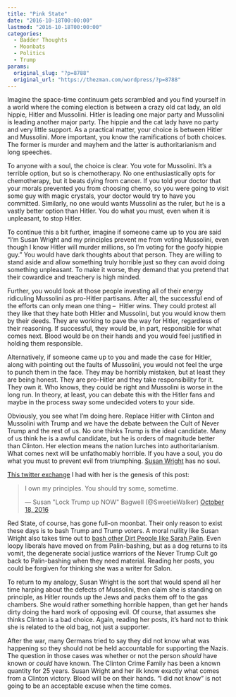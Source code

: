 ```yaml
---
title: "Pink State"
date: "2016-10-18T00:00:00"
lastmod: "2016-10-18T00:00:00"
categories:
  - Badder Thoughts
  - Moonbats
  - Politics
  - Trump
params:
  original_slug: "?p=8788"
  original_url: "https://thezman.com/wordpress/?p=8788"
---
```


Imagine the space-time continuum gets scrambled and you find yourself in
a world where the coming election is between a crazy old cat lady, an
old hippie, Hitler and Mussolini. Hitler is leading one major party and
Mussolini is leading another major party. The hippie and the cat lady
have no party and very little support. As a practical matter, your
choice is between Hitler and Mussolini. More important, you know the
ramifications of both choices. The former is murder and mayhem and the
latter is authoritarianism and long speeches.

To anyone with a soul, the choice is clear. You vote for Mussolini. It’s
a terrible option, but so is chemotherapy. No one enthusiastically opts
for chemotherapy, but it beats dying from cancer. If you told your
doctor that your morals prevented you from choosing chemo, so you
were going to visit some guy with magic crystals, your doctor would try
to have you committed. Similarly, no one would wants Mussolini as the
ruler, but he is a vastly better option than Hitler. You do what you
must, even when it is unpleasant, to stop Hitler.

To continue this a bit further, imagine if someone came up to you are
said “I’m Susan Wright and my principles prevent me from voting
Mussolini, even though I know Hitler will murder millions, so I’m voting
for the goofy hippie guy.” You would have dark thoughts about that
person. They are willing to stand aside and allow something truly
horrible just so they can avoid doing something unpleasant. To make it
worse, they demand that you pretend that their cowardice and treachery
is high minded.

Further, you would look at those people investing all of their energy
ridiculing Mussolini as pro-Hitler partisans. After all, the successful
end of the efforts can only mean one thing –  Hitler wins. They could
protest all they like that they hate both Hitler and Mussolini, but you
would know them by their deeds. They are working to pave the way for
Hitler, regardless of their reasoning. If successful, they would be, in
part, responsible for what comes next. Blood would be on their hands and
you would feel justified in holding them responsible.

Alternatively, if someone came up to you and made the case for Hitler,
along with pointing out the faults of Mussolini, you would not feel the
urge to punch them in the face. They may be horribly mistaken, but at
least they are being honest. They are pro-Hitler and they take
responsibility for it. They own it. Who knows, they could be right and
Mussolini is worse in the long run. In theory, at least, you can debate
this with the Hitler fans and maybe in the process sway some undecided
voters to your side.

Obviously, you see what I’m doing here. Replace Hitler with Clinton and
Mussolini with Trump and we have the debate between the Cult of Never
Trump and the rest of us. No one thinks Trump is the ideal candidate.
Many of us think he is a awful candidate, but he is orders of magnitude
better than Clinton. Her election means the nation lurches into
authoritarianism. What comes next will be unfathomably horrible. If you
have a soul, you do what you must to prevent evil from triumphing.
<a href="http://www.redstate.com/sweetie15/" target="_blank">Susan
Wright</a> has no soul.

<a href="https://twitter.com/SweetieWalker/status/788492318017925120"
target="_blank">This twitter exchange</a> I had with her is the genesis
of this post:

> I own my principles. You should try some, sometime.
>
> — Susan "Lock Trump up NOW" Bagwell (@SweetieWalker) [October 18,
> 2016](https://twitter.com/SweetieWalker/status/788492318017925120?ref_src=twsrc%5Etfw)

Red State, of course, has gone full-on moonbat. Their only reason to
exist these days is to bash Trump and Trump voters. A moral nullity like
Susan Wright also takes time out to <a
href="http://www.redstate.com/diary/sweetie15/2016/01/20/go-home-sarah-youre-drunk/"
target="_blank">bash other Dirt People like Sarah Palin</a>. Even loopy
liberals have moved on from Palin-bashing, but as a dog returns to its
vomit, the degenerate social justice warriors of the Never Trump Cult go
back to Palin-bashing when they need material. Reading her posts, you
could be forgiven for thinking she was a writer for Salon.

To return to my analogy, Susan Wright is the sort that would spend all
her time harping about the defects of Mussolini, then claim she
is standing on principle, as Hitler rounds up the Jews and packs them
off to the gas chambers. She would rather something horrible happen,
than get her hands dirty doing the hard work of opposing evil. Of
course, that assumes she thinks Clinton is a bad choice. Again, reading
her posts, it’s hard not to think she is related to the old bag, not
just a supporter.

After the war, many Germans tried to say they did not know what was
happening so they should not be held accountable for supporting the
Nazis. The question in those cases was whether or not the
person *should* have known or *could* have known. The Clinton Crime
Family has been a known quantity for 25 years. Susan Wright and her ilk
know exactly what comes from a Clinton victory. Blood will be on their
hands. “I did not know” is not going to be an acceptable excuse when the
time comes.
